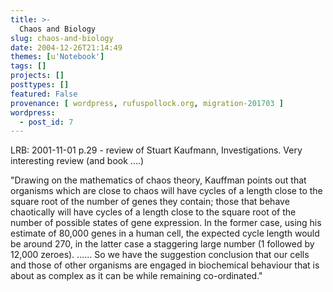 ```yaml
---
title: >-
  Chaos and Biology
slug: chaos-and-biology
date: 2004-12-26T21:14:49
themes: [u'Notebook']
tags: []
projects: []
posttypes: []
featured: False
provenance: [ wordpress, rufuspollock.org, migration-201703 ]
wordpress:
  - post_id: 7
---
```


LRB: 2001-11-01 p.29 - review of Stuart Kaufmann, Investigations. Very interesting review (and book ....)

"Drawing on the mathematics of chaos theory, Kauffman points out that organisms which are close to chaos will have cycles of a length close to the square root of the number of genes they contain; those that behave chaotically will have cycles of a length close to the square root of the number of possible states of gene expression. In the former case, using his estimate of 80,000 genes in a human cell, the expected cycle length would be around 270, in the latter case a staggering large number (1 followed by 12,000 zeroes). ......
So we have the suggestion conclusion that our cells and those of other organisms are engaged in biochemical behaviour that is about as complex as it can be while remaining co-ordinated."

